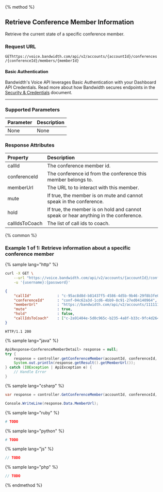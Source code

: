 {% method %}

## Retrieve Conference Member Information
Retrieve the current state of a specific conference member.

### Request URL

<code class="get">GET</code>`https://voice.bandwidth.com/api/v2/accounts/{accountId}/conferences/{conferenceId}/members/{memberId}`

#### Basic Authentication

Bandwidth's Voice API leverages Basic Authentication with your Dashboard API Credentials. Read more about how Bandwidth secures endpoints in the [Security & Credentials](../../../guides/accountCredentials.md) document.

---

### Supported Parameters

| Parameter | Description |
|:----------|:------------|
| None      | None        |

### Response Attributes

| Property          | Description                                                                           |
|:------------------|:--------------------------------------------------------------------------------------|
| callId            | The conference member id.                                                             |
| conferenceId      | The conference id from the conference this member belongs to.                         |
| memberUrl         | The URL to to interact with this member.                                              |
| mute              | If true, the member is on mute and cannot speak in the conference.                    |
| hold              | If true, the member is on hold and cannot speak or hear anything in the conference.   |
| callIdsToCoach    | The list of call ids to coach.                                                        |

{% common %}

### Example 1 of 1: Retrieve information about a specific conference member

{% sample lang="http" %}

```bash
curl -X GET \
    --url "https://voice.bandwidth.com/api/v2/accounts/{accountId}/conferences/{conferenceId}/members/{memberId}" \
    -u '{username}:{password}'
```

```json
{
    "callId"            : "c-95ac8d8d-b81437f5-4586-4d5b-9b46-29f8b3fe0aaf",
    "conferenceId"      : "conf-04c62a3d-1cd6-4bb9-8c91-27ed04140964",
    "memberUrl"         : "https://bandwidth.com/api/v2/accounts/1111111/conferences/conf-04c62a3d-1cd6-4bb9-8c91-27ed04140964/members/c-95ac8d8d-b81437f5-4586-4d5b-9b46-29f8b3fe0aaf",
    "mute"              : true,
    "hold"              : false,
    "callIdsToCoach"    : ["c-2a91404e-5d0c965c-b235-4a8f-b33c-9fc4d2644365"]
}
```

```
HTTP/1.1 200
```

{% sample lang="java" %}

```java
ApiResponse<ConferenceMemberDetail> response = null;
try {
    response = controller.getConferenceMember(accountId, conferenceId, memberId);
    System.out.println(response.getResult().getMemberUrl());
} catch (IOException | ApiException e) {
    // Handle Error
}
```

{% sample lang="csharp" %}

```csharp
var response = controller.GetConferenceMember(accountId, conferenceId, memberId);

Console.WriteLine(response.Data.MemberUrl);
```

{% sample lang="ruby" %}

```ruby
# TODO
```

{% sample lang="python" %}

```python
# TODO
```

{% sample lang="js" %}

```js
// TODO
```

{% sample lang="php" %}

```php
// TODO
```

{% endmethod %}
